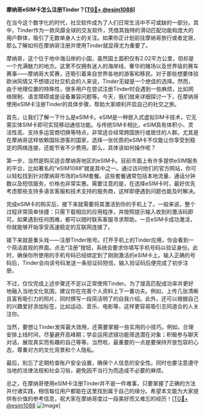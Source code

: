 **摩纳哥eSIM卡怎么注册Tinder？[[TG💪+ @esim1088](https://t.me/s/esim1088)]**

在当今这个数字化的时代，社交软件成为了人们日常生活中不可或缺的一部分。其中，Tinder作为一款风靡全球的交友软件，凭借其独特的滑动匹配功能和庞大的用户群体，吸引了无数单身人士的关注。如果你正计划前往摩纳哥旅行或者定居，那么了解如何在摩纳哥注册并使用Tinder就显得尤为重要了。

摩纳哥，这个位于地中海沿岸的小国，虽然国土面积仅有2.02平方公里，但却是一个充满魅力的地方。这里不仅拥有迷人的海岸线、奢华的赌场以及世界级的赛车赛事——摩纳哥大奖赛，还吸引着来自世界各地的游客和移民。对于那些想要体验欧洲风情又不想错过社交机会的人来说，Tinder无疑是一个绝佳的选择。然而，由于地理位置的特殊性，很多用户在尝试注册Tinder时会遇到一些麻烦，比如网络限制、语言障碍或是设备兼容问题等。今天，我们就来详细探讨一下，在摩纳哥使用eSIM卡注册Tinder的具体步骤，帮助大家顺利开启自己的社交之旅。

首先，让我们了解一下什么是eSIM卡。eSIM是一种嵌入式虚拟SIM卡技术，它无需实体SIM卡即可实现移动通信功能。与传统SIM卡相比，eSIM具有体积小、灵活性高、支持多运营商切换等特点，非常适合经常跨国旅行或居住的人群。尤其是在摩纳哥这样依赖国际游客的国家，选择一张优质的eSIM卡不仅能让你享受到稳定的网络连接，还能节省不少费用。那么，具体该如何操作呢？

第一步，当然是购买适合摩纳哥地区的eSIM卡。目前市面上有许多提供eSIM服务的平台，比如著名的“eSIM1088”就是其中之一。通过访问他们的官方网站，你可以轻松找到针对摩纳哥市场的eSIM套餐。这些套餐通常包括本地流量、通话分钟数以及短信服务，价格也非常实惠。需要注意的是，在选择eSIM卡时，最好优先考虑那些支持多语言客服和技术支持的服务商，这样即便遇到问题也能及时解决。

完成eSIM卡的购买后，接下来就需要将其激活到你的手机上了。一般来说，整个过程非常简单快捷：只需下载相应的应用程序，并按照提示输入收到的激活码即可。如果遇到任何困难，都可以随时联系客服寻求帮助。一旦eSIM卡成功激活，你就能够开始享受高速稳定的互联网连接了。

接下来就是重头戏——注册Tinder账号。打开手机上的Tinder应用，你会看到一个简洁直观的界面。点击“注册”按钮，系统会要求你填写手机号码以验证身份。此时，确保你所使用的手机号码已经绑定到了刚刚激活的eSIM卡上。输入正确的号码后，Tinder会向该号码发送一条验证码短信，输入验证码后便完成了初步注册。

不过，仅仅完成上述步骤还不足以正常使用Tinder。为了提高匹配成功率并更好地融入当地文化氛围，建议你在完善个人资料上下一番功夫。例如，上传几张清晰且富有吸引力的照片，同时撰写一段简洁明了的自我介绍。此外，还可以根据自己的兴趣爱好添加标签，比如运动、音乐、电影等，这样更容易吸引志同道合的人关注你。

当然，要想让Tinder发挥最大效用，还需要掌握一些实用的小技巧。例如，合理安排上线时间，尽量避开高峰期；学会运用滤镜功能筛选潜在对象；积极参与聊天对话，展现真实而有趣的自己等等。当然啦，最重要的一点是要保持开放包容的心态，尊重对方的文化背景和个人隐私。

最后，别忘了定期检查账户安全设置，确保个人信息的安全性。同时也要注意遵守当地的法律法规和社会习俗，避免因不当行为而造成不必要的麻烦。

总之，在摩纳哥使用eSIM卡注册Tinder并不是一件难事，只要掌握了正确的方法并付诸实践，相信每位用户都能在这里找到属于自己的缘分。希望本文能为大家提供有价值的参考信息，祝大家在摩纳哥度过一段美好而又难忘的经历！[[TG💪+ @esim1088](https://t.me/s/esim1088) ![Image](https://i.postimg.cc/4NQfJmqS/Snipaste-2025-05-13-00-14-12.png)]